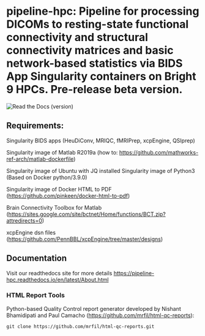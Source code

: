 # pipeline-hpc: Pipeline for processing DICOMs to resting-state functional connectivity and structural connectivity matrices and basic network-based statistics via BIDS App Singularity containers on Bright 9 HPCs. Pre-release beta version.

![Read the Docs (version)](https://img.shields.io/readthedocs/pipeline-hpc/latest?style=plastic)

## Requirements: 

Singularity BIDS apps (HeuDiConv, MRIQC, fMRIPrep, xcpEngine, QSIprep) 

Singularity image of Matlab R2019a (how to: https://github.com/mathworks-ref-arch/matlab-dockerfile) 

Singularity image of Ubuntu with JQ installed Singularity image of Python3 (Based on Docker python/3.9.0) 

Singularity image of Docker HTML to PDF (https://github.com/pinkeen/docker-html-to-pdf) 

Brain Connectivity Toolbox for Matlab (https://sites.google.com/site/bctnet/Home/functions/BCT.zip?attredirects=0) 

xcpEngine dsn files (https://github.com/PennBBL/xcpEngine/tree/master/designs)

## Documentation

Visit our readthedocs site for more details https://pipeline-hpc.readthedocs.io/en/latest/About.html


### HTML Report Tools

Python-based Quality Control report generator developed by Nishant Bhamidipati and Paul Camacho (https://github.com/mrfil/html-qc-reports):

```
git clone https://github.com/mrfil/html-qc-reports.git
```
